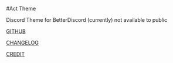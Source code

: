 #Act Theme

Discord Theme for BetterDiscord 
(currently) not available to public

[GITHUB](https://github.com/Actarr/Act/)

[CHANGELOG](https://actarr.github.io/Act/text/changelog.txt)

[CREDIT](https://actarr.github.io/Act/text/credit.txt)
